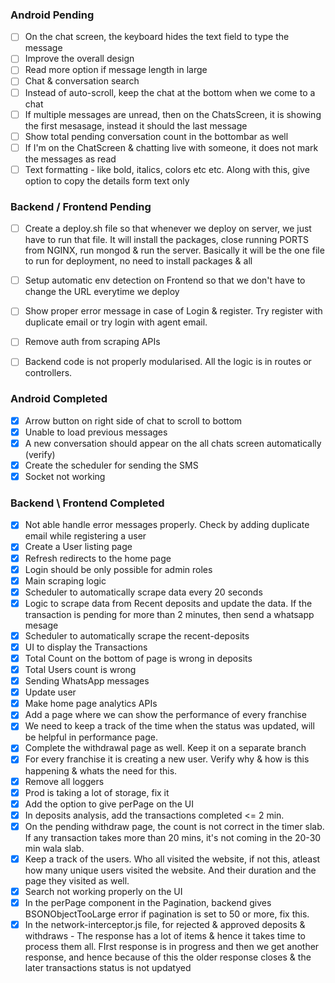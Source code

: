 ### Android Pending
- [ ] On the chat screen, the keyboard hides the text field to type the message
- [ ] Improve the overall design
- [ ] Read more option if message length in large
- [ ] Chat & conversation search
- [ ] Instead of auto-scroll, keep the chat at the bottom when we come to a chat
- [ ] If multiple messages are unread, then on the ChatsScreen, it is showing the first mesasage, instead it should the last message
- [ ] Show total pending conversation count in the bottombar as well
- [ ] If I'm on the ChatScreen & chatting live with someone, it does not mark the messages as read
- [ ] Text formatting - like bold, italics, colors etc etc. Along with this, give option to copy the details form text only

### Backend / Frontend Pending
- [ ] Create a deploy.sh file so that whenever we deploy on server, we just have to run that file. It will install the packages, close running PORTS from NGINX, run mongod & run the server. Basically it will be the one file to run for deployment, no need to install packages & all
- [ ] Setup automatic env detection on Frontend so that we don't have to change the URL everytime we deploy
- [ ] Show proper error message in case of Login & register. Try register with duplicate email or try login with agent email.

- [ ] Remove auth from scraping APIs
- [ ] Backend code is not properly modularised. All the logic is in routes or controllers.

### Android Completed
- [x] Arrow button on right side of chat to scroll to bottom
- [x] Unable to load previous messages
- [x] A new conversation should appear on the all chats screen automatically (verify)
- [x] Create the scheduler for sending the SMS
- [x] Socket not working

### Backend \ Frontend Completed
- [x] Not able handle error messages properly. Check by adding duplicate email while registering a user
- [x] Create a User listing page
- [x] Refresh redirects to the home page
- [x] Login should be only possible for admin roles
- [x] Main scraping logic
- [x] Scheduler to automatically scrape data every 20 seconds
- [x] Logic to scrape data from Recent deposits and update the data. If the transaction is pending for more than 2 minutes, then send a whatsapp mesage
- [x] Scheduler to automatically scrape the recent-deposits
- [x] ⁠UI to display the Transactions
- [x] Total Count on the bottom of page is wrong in deposits
- [x] Total Users count is wrong
- [x] ⁠Sending WhatsApp messages
- [x] Update user
- [x] Make home page analytics APIs
- [x] Add a page where we can show the performance of every franchise
- [x] We need to keep a track of the time when the status was updated, will be helpful in performance page.
- [x] Complete the withdrawal page as well. Keep it on a separate branch
- [x] For every franchise it is creating a new user. Verify why & how is this happening & whats the need for this.
- [x] Remove all loggers
- [x] Prod is taking a lot of storage, fix it
- [x] Add the option to give perPage on the UI
- [x] In deposits analysis, add the transactions completed <= 2 min.
- [x] On the pending withdraw page, the count is not correct in the timer slab. If any transaction takes more than 20 mins, it's not coming in the 20-30 min wala slab.
- [x] Keep a track of the users. Who all visited the website, if not this, atleast how many unique users visited the website. And their duration and the page they visited as well.
- [x] Search not working properly on the UI
- [x] In the perPage component in the Pagination, backend gives BSONObjectTooLarge error if pagination is set to 50 or more, fix this.
- [x] In the network-interceptor.js file, for rejected & approved deposits & withdraws - The response has a lot of items & hence it takes time to process them all. FIrst response is in progress and then we get another response, and hence because of this the older response closes & the later transactions status is not updatyed